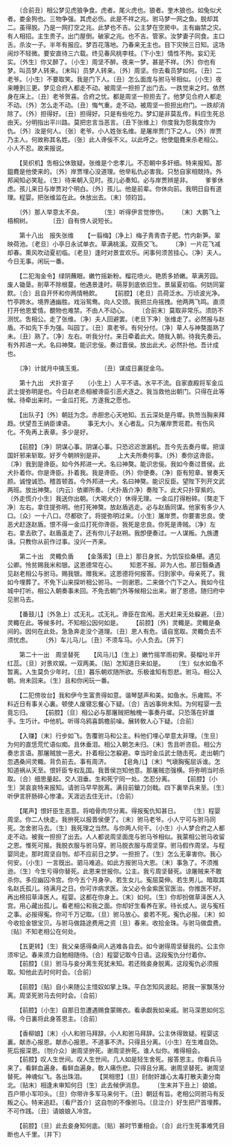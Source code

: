<!-- { "loadSidebar": true } -->
　　〔合前丑〕相公梦见虎狼争食。虎者。尾火虎也。狼者。奎木狼也。如兔似犬者。娄金狗也。三物争强。其虎必伤。此是不祥之兆。驸马梦一网之鱼。脱却其二。虽得脱。乃是一网打空之兆。此梦也不吉。公主梦在空房中。主有幽禁之灾。有人相招。主生贵子。出门屋倒。破家之兆。也不吉。管家。汝梦妻子同食。主口舌。杀汝一子。半年有报应。梦百花落地。乃春来无主也。目下灾殃三日知。这场闹炒不轻微。要安直待三六载。终见春风桃李枝。〔下小生〕情性不拘。妄幻无实。〔外生〕你又醉了。〔小生〕周坚不醉。夜来一梦。甚是不祥。〔外〕你也有梦。叫员梦人转来。〔末叫〕员梦人转来。〔外〕周坚。你去看员梦如何。〔丑〕二老爷。〔小生〕不要取笑。我是门下人。〔丑〕怎么面庞与驸马爷相似。〔小生〕夜来睡到三更。梦见合府人都走不动。被周坚一担担了出门去。一跌觉来之时。依然身在床上。〔丑〕老爷贺喜。合府之忧。都是周坚一担担去了。他梦见合府人都走不动。〔外〕怎么走不动。〔丑〕悔气重。走不动。被周坚一担担出府门。一跌却消除了。〔外〕担得好。〔丑〕担得好。只是有些吃力。梦幻是非莫乱传。料应生死总由天。分明指出平川路。莫把忠言当恶言。〔丑下张维上〕你度我为怨我度你为仇。〔外〕汝是何人。〔张〕老爷。小人姓张名维。是屠岸贾门下之人。〔外〕岸贾乃主人。何故称其名姓。〔张〕此人谗佞不义。以此呼之。他使鉏麑来杀老相公。小人不忍。故来报说。 

　　【吴织机】吿相公休致疑。张维是个忠孝儿。不忍朝中多奸细。特来报知。那鉏麑是他使来的。〔外〕岸贾埋心没道理。他举私仇必害我。只愁自家相兢持。外邦闻知必笑耻。〔生〕待来朝入见时。孩儿必奏知。必与岸贾辨是非。 
　　爹爹休虑。孩儿来日与岸贾对个明白。〔外〕孩儿。他是前辈。你休向前。我明日自有道理。程婴。把张维监在此。休放出去。〔末〕领钧旨。 

　　〔外〕那人举意太不良。　　　　〔生〕听得伊言觉惨伤。 
　　〔末〕大鹏飞上梧桐树。　　　　〔丑〕自有傍人说短长。 

　　第十八出　报失张维 
　　【一翦梅】〔净上〕梅子靑靑杏子肥。竹内新笋。翠映荷池。〔老旦〕小亭日永试单衣。草满桃溪。双燕交飞。 
　　〔净〕一片花飞减却春。熏风吹动夏初临。〔老旦〕逢时对景宜欢乐。闲事何须苦挂心。〔净〕夫人。今日无事。闲玩一番。 

　　【二犯淘金令】绿阴蘸眼。嫩竹摇新粉。榴花喷火。艳质多娇嫩。草满芳园。废人锄垦。削草不除根蔓。他遇景逢时。萌芽到底依旧生。景届夏初临。何妨同宴飮。〔合〕且自开怀和你两情畅飮。 
　　【前腔】〔老旦〕员荷泛水。万顷波光净。竹亭跨水。境界通幽胜。戏浴鸳鸯。向人交颈。我把兰舟摇拽。他两两飞鸣。直须打开他恩爱情。覩物也难禁。不由人不动心。 
　　〔合前末〕莫取非常乐。须防不测忧。吿相公。走了张维。〔净〕夫人回避罢。〔老旦下净〕张维走了。必然报与赵盾。不如先下手为强。叫园丁。〔丑〕禀老爷。有何分付。〔净〕草人与神獒面熟了未。〔丑〕熟了。〔净〕左右。听我分付。来日牵着此犬。随我入朝。待我先奏云。有外邦进一犬。名曰神獒。能识忠佞。奏过晋侯。放出此犬。必然扑他。吾计成也。 

　　〔净〕计就月中擒玉兎。　　　　〔丑〕谋成日裏捉金乌。 

　　第十九出　犬扑宣子 
　　〔小生上〕人平不语。水平不流。自家直殿将军金瓜武士提弥明是也。今日赵老丞相被谗臣引恶犬逐之。我当救他出朝门。只得在此等候。待牵出来时。一金瓜打死。方遂我之愿也。 

　　【出队子】〔外〕朝廷为念。赤胆忠心天地知。五云深处是丹墀。执笏当胸来拜趋。伏望吾王纳臣谏语。 
　　事无大小。关心者乱。只为屠岸贾诳君。有伤风化。不免再上表章。多少是好。 

　　【前腔】〔净〕阴谋心事。阴谋心事。只恐迟迟泄漏机。吾今先去奏丹墀。把误国奸邪来斩取。好歹今朝辨别是非。 
　　上大夫所奏何事。〔外〕奏你这谗臣。〔净〕我到是谗臣。如今外邦进一犬。名曰神獒。能识忠佞。我如今奏过晋侯。此犬扑着你。你是谗臣。扑着我。我是谗臣。〔外〕你便奏。〔净〕臣有短章。冒奏天颜。诚惶诚恐。稽首顿首。今外邦进一犬。名曰神獒。能识反臣。望陛下列开文武两班。放出神獒。〔内云〕依卿所奏。〔犬扑盾介净〕奏陛下。此犬只扑穿紫的。〔外走慌介小生〕我送你出朝。〔大喝犬介〕休得无理。一金瓜打得粉碎。〔獒走下净〕左右。拿住提弥明。他打死神獒。放赵盾逃走。必与赵盾同谋。他家有多少人口。〔众〕一十八口。尽都砍了。将提弥明过来。〔小生〕屠岸贾。你要害忠良。使恶犬赶逐赵盾。恨不得一金瓜打死你谗臣。我死是忠良。你死是谗贼。〔净〕左右。拿去砍了。赵盾虽走了。还有你儿子赵朔。我卽便奏过。一人谋叛。九族遭诛。只教你从前作过事。没兴一齐来。 


　　第二十出　灵輙负盾 
　　【金落索】〔丑上〕那日身贫。为饥馁拾桑椹。遇见公卿。怜贫赐我米和银。这恩德常在心。 
　　知恩不报。非为人也。那日翳桑遇见赵老相公与驸马。赐我银。赠我米。这恩德将何报答。归到家中。母亲死了。我如今埋葬了。不免下山来探听相公驸马。一则谢恩。二来做个门下之人。我如今往城中打听。相公入朝奏事未回。不免去朝门外等候相公出来。谢了恩德。随归府中见驸马去。 

　　【番鼓儿】〔外急上〕忒无礼。忒无礼。谗臣在宫闱。恶犬赶来无处躱避。〔丑〕灵輙在此。等候多时。不知相公因何如是。 
　　【前腔】〔外〕灵輙是。灵輙是桑间的。因何在此处。急急奔走没个道理。〔丑〕恩人有危。请自宽取。灵輙负去不须忧虑。 
　　〔外〕车儿马儿。〔丑〕不须车马。小人负去。〔并下〕 


　　第二十一出　周坚替死 
　　【风马儿】〔生上〕嫩竹摇竿雨初霁。葵榴吐半开红蕊。〔旦〕对景欢娱。一双两美。〔贴〕怎知道日来如是。 
　　〔生〕似水如鱼不暂离。人生莫负少年时。〔旦〕暮乐朝欢随所欲。乐极谁知有怨悲。驸马。相公入朝。尙未回来。〔生〕且和你闲玩一番。 

　　【二犯傍妆台】我和伊今生富贵得如意。谐琴瑟声和美。如鱼水。乐雍熙。不料近日有事关心裏。顿使人废寝忘餐心下疑。〔合〕吉凶事尙未知。为何程婴一去竟忘归。 
　　【前腔】〔旦〕相公必与那屠贼把触槐一事奏丹墀。只恐落在奸雄手。生巧计。中他机。听得乌鸦喜鹊檐前噪。展转敎人心下疑。〔合前〕 

　　【入赚】〔末〕行步如飞。吿覆驸马和公主。料他们埋心举意太非理。〔生旦〕为何的直恁荒忙语似痴。且休垂泪。相公入朝怎未归。〔末〕吿且听咨启。相公方奏忠言语。那屠贼放一恶犬。扑着相公怎躱避。幸当时金瓜武士随击死。走出朝门忽遇桑间灵輙。背负前去。事有周济。 
　　【皂角儿】〔末〕气塡胸寃屈诉谁。怎知道祸从天至。恨奸臣专权乱国。我晋侯岂知他意。那屠贼恣强横。将弥明当时杀取。〔合〕细思量起。交人泪垂。生和死宁同一处。怎忍分离。 
　　【前腔】〔小生〕哭哀哀特来报知。请驸马早早脱离。满目前鎗刀剑戟。四下裏举兵来至。〔生〕听伊言肝肠碎心惨凄。天涯远去住无计。〔合前〕 

　　【尾声】恨奸臣生恶意。将咱骨肉尽分离。得报寃仇知甚日。 
　　〔生〕程婴周坚。你二人快走。我拚死以报晋侯便了。〔末〕驸马老爷。小人宁可与驸马同死。怎舍驸马去。〔生〕我死理之当然。与你两人何干。〔小生〕小人梦合府之人都走不动。被我一担担了出去。人人都说周坚面庞与驸马爷相似。我蒙相公驸马收留之恩。惟死可报。我脱衣服与驸马穿。驸马脱衣服与周坚穿。驸马假作周坚。与程婴同走。那时周坚自刎。却不应前日之梦。一担担了。〔生〕怎么无辜害你。我心何安。〔小生〕一言旣出。驷马难追。如此方报驸马大恩。〔末〕事急了。不须推逊。〔生〕今生亏得你替死。此恩来世报你。公主。我亏周坚替死。谅屠贼来不敢杀你。多应幽囚冷宫。你今五个月身孕。若生女儿。寃屈莫伸。若生男儿。暗取其名赵氏孤儿。待满月之日。你可诈病求医。汝父必令金紫医官医治。你推医不好。再出榜招草泽医人。程婴。这都在你身上。〔末〕如何。〔生〕你却扮做草泽医人入宫。用心藏出孤儿。看老相公和我之面。你却好生看养在家。待长成人。说与寃枉之事。必报得寃。你可千万记取。〔旦〕驸马放心。妾若不死。寃仇必报。〔末〕如今收拾金银宝贝。与驸马做路途费用之资〔旦〕春来。收拾金珠。与驸马做盘费。〔贴〕不知老相公在何处。 

　　【五更转】〔生〕我父亲感得桑间人逃难各自去。如今谢得周坚替我的。公主你须牢记。春来须力自勉相随侍。〔合〕程婴记取今日语。这段寃仇分付着你。 
　　【前腔】〔旦〕驸马与妾分离生死犹未知。若还贱妾身脱离。这段寃仇必须报取。知他此去时何时会。〔合前〕 

　　【前腔】〔贴〕自小来随公主惜奴如掌上珠。平白怎知风波起。把我一家飘荡分离。周坚死驸马去何时会。〔合前〕 

　　【前腔】〔小生〕自那日忽遭遇赐食蒙赐衣。看承觑我如亲戚。驸马深恩如何忘得。今日裏将此身答恩主。〔合前〕 

　　【香柳娘】〔末〕小人和驸马拜辞。小人和驸马拜辞。公主休得致疑。程婴这裏。献赤心报恩。献赤心报恩。不道事不济。只得且分离。〔小生〕在生难自効。死后报深恩。〔刎介众〕谢周坚拚死。谢周坚拚死。谁人似你。难得相会。 
　　【前腔】叹人生世间。叹人生世间。几人如是轻生舍死。报答恩主。你看兵马来了。看鲜血遍身。看鲜血遍身。敎人痛伤悲。只得且分离。谢周坚替死。谢周坚替死。神魂似飞。各出珠泪。 
　　【哭相思】〔旦〕尀耐奸雄心太毒打散夫妻分南北。〔贴末〕相逢未审知何日〔生〕此去候伊消息。 
　　〔生末并下丑上〕娘娘。百户带小军叩头。〔旦〕你带许多军马来何干。〔丑〕朝廷有旨。老相公同驸马有反叛之心。特来追赶。〔看尸首介〕这自刎的不像驸马。〔旦泣介〕好生把尸首埋葬。不可作践。〔丑〕请娘娘入冷宫。 

　　【前腔】〔旦〕此去妾身知何底。〔贴〕甚时节重相会。〔合〕此行生死事难凭目断也人千里。〔并下〕 


